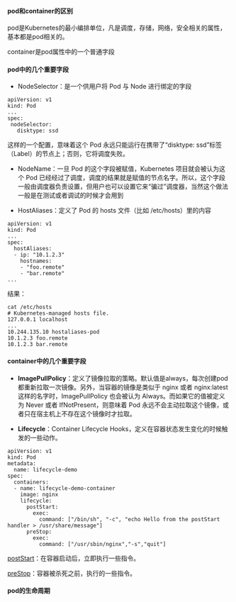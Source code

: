 #### pod和container的区别

pod是Kubernetes的最小编排单位，凡是调度，存储，网络，安全相关的属性，基本都是pod相关的。

container是pod属性中的一个普通字段

#### pod中的几个重要字段

 - NodeSelector：是一个供用户将 Pod 与 Node 进行绑定的字段

```
apiVersion: v1
kind: Pod
...
spec:
 nodeSelector:
   disktype: ssd
```

这样的一个配置，意味着这个 Pod 永远只能运行在携带了“disktype: ssd”标签（Label）的节点上；否则，它将调度失败。

- NodeName：一旦 Pod 的这个字段被赋值，Kubernetes 项目就会被认为这个 Pod 已经经过了调度，调度的结果就是赋值的节点名字。所以，这个字段一般由调度器负责设置，但用户也可以设置它来“骗过”调度器，当然这个做法一般是在测试或者调试的时候才会用到

- HostAliases：定义了 Pod 的 hosts 文件（比如 /etc/hosts）里的内容

```
apiVersion: v1
kind: Pod
...
spec:
  hostAliases:
  - ip: "10.1.2.3"
    hostnames:
    - "foo.remote"
    - "bar.remote"
...
```

结果：

```
cat /etc/hosts
# Kubernetes-managed hosts file.
127.0.0.1 localhost
...
10.244.135.10 hostaliases-pod
10.1.2.3 foo.remote
10.1.2.3 bar.remote
```

#### container中的几个重要字段

- **ImagePullPolicy**：定义了镜像拉取的策略。默认值是always，每次创建pod都重新拉取一次镜像。另外，当容器的镜像是类似于 nginx 或者 nginx:latest 这样的名字时，ImagePullPolicy 也会被认为 Always。而如果它的值被定义为 Never 或者 IfNotPresent，则意味着 Pod 永远不会主动拉取这个镜像，或者只在宿主机上不存在这个镜像时才拉取。

- **Lifecycle**：Container Lifecycle Hooks，定义在容器状态发生变化的时候触发的一些动作。

```
apiVersion: v1
kind: Pod
metadata:
  name: lifecycle-demo
spec:
  containers:
  - name: lifecycle-demo-container
    image: nginx
    lifecycle:
      postStart:
        exec:
          command: ["/bin/sh", "-c", "echo Hello from the postStart handler > /usr/share/message"]
      preStop:
        exec:
          command: ["/usr/sbin/nginx","-s","quit"]
```

<u>postStart</u>：在容器启动后，立即执行一些指令。

<u>preStop</u>：容器被杀死之前，执行的一些指令。

#### pod的生命周期

